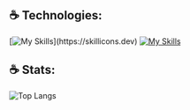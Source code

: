 ## ☕ Technologies:                           
 [![My Skills](https://skillicons.dev/icons?i=js,ts,py,ruby,react,redux,nextjs,django,nodejs,)](https://skillicons.dev)
 [![My Skills](https://skillicons.dev/icons?i=express,rails,docker,kubernetes,jenkins,mongodb,mysql,postgres,jquery)](https://skillicons.dev)

## ☕ Stats:


![Top Langs](https://github-readme-stats.vercel.app/api/top-langs/?username=Betelhem-Demsis&layout=compact&theme=dark&hide_border=true&hide=html,css)


